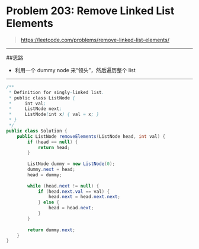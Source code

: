 # Problem 203: Remove Linked List Elements

> https://leetcode.com/problems/remove-linked-list-elements/

---------
##思路
* 利用一个 dummy node 来“领头”，然后遍历整个 list

--------


```java
/**
 * Definition for singly-linked list.
 * public class ListNode {
 *     int val;
 *     ListNode next;
 *     ListNode(int x) { val = x; }
 * }
 */
public class Solution {
    public ListNode removeElements(ListNode head, int val) {
        if (head == null) {
            return head;
        }
        
        ListNode dummy = new ListNode(0);
        dummy.next = head;
        head = dummy;
        
        while (head.next != null) {
            if (head.next.val == val) {
                head.next = head.next.next;
            } else {
                head = head.next;
            }
        }
        
        return dummy.next;
    }
}
```


